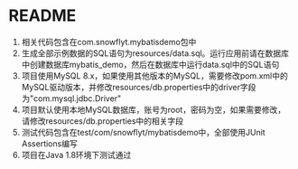 # README

1. 相关代码包含在com.snowflyt.mybatisdemo包中
2. 生成全部示例数据的SQL语句为resources/data.sql。运行应用前请在数据库中创建数据库mybatis_demo，然后在数据库中运行data.sql中的SQL语句
3. 项目使用MySQL 8.x，如果使用其他版本的MySQL，需要修改pom.xml中的MySQL驱动版本，并修改resources/db.properties中的driver字段为"com.mysql.jdbc.Driver"
4. 项目默认使用本地MySQL数据库，账号为root，密码为空，如果需要修改，请修改resources/db.properties中的相关字段
5. 测试代码包含在test/com/snowflyt/mybatisdemo中，全部使用JUnit Assertions编写
6. 项目在Java 1.8环境下测试通过